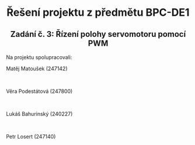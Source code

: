 <h1 align="center"> Řešení projektu z předmětu BPC-DE1</h1>
<h2 align="center">Zadání č. 3: Řízení polohy servomotoru pomocí PWM </h2>

<div>
Na projektu spolupracovali: <p>Matěj Matoušek (247142)</p><br>
                            <p>Věra Podestátová (247800)</p><br>
                            <p>Lukáš Bahurinský (240227)</p><br>
                            <p>Petr Losert (247140)</p>
</div>







